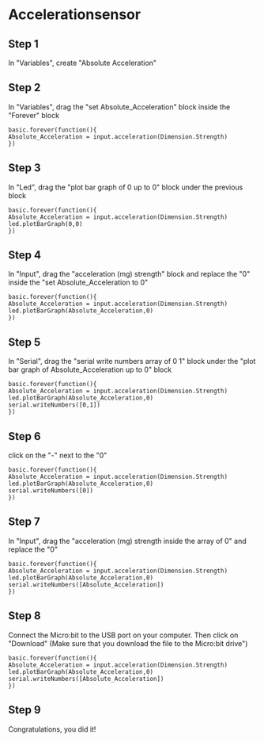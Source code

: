 # Accelerationsensor
## Step 1
In "Variables", create "Absolute Acceleration"
 
## Step 2
In "Variables", drag the "set Absolute_Acceleration" block inside the "Forever" block
```blocks
basic.forever(function(){
Absolute_Acceleration = input.acceleration(Dimension.Strength)
})
```
 
## Step 3
In "Led", drag the "plot bar graph of 0 up to 0" block under the previous block
```blocks
basic.forever(function(){
Absolute_Acceleration = input.acceleration(Dimension.Strength)
led.plotBarGraph(0,0)
})
```
 
## Step 4
In "Input", drag the "acceleration (mg) strength" block and replace the "0" inside the "set Absolute_Acceleration to 0"
```blocks
basic.forever(function(){
Absolute_Acceleration = input.acceleration(Dimension.Strength)
led.plotBarGraph(Absolute_Acceleration,0)
})
```
 
## Step 5
In "Serial", drag the "serial write numbers array of 0 1" block under the "plot bar graph of Absolute_Acceleration up to 0" block
```blocks
basic.forever(function(){
Absolute_Acceleration = input.acceleration(Dimension.Strength)
led.plotBarGraph(Absolute_Acceleration,0)
serial.writeNumbers([0,1])
})
```
 
## Step 6
click on the "-" next to the "0"
```blocks
basic.forever(function(){
Absolute_Acceleration = input.acceleration(Dimension.Strength)
led.plotBarGraph(Absolute_Acceleration,0)
serial.writeNumbers([0])
})
```
 
## Step 7
In "Input", drag the "acceleration (mg) strength inside the array of 0" and replace the "0"
```blocks
basic.forever(function(){
Absolute_Acceleration = input.acceleration(Dimension.Strength)
led.plotBarGraph(Absolute_Acceleration,0)
serial.writeNumbers([Absolute_Acceleration])
})
```
 
## Step 8
Connect the Micro:bit to the USB port on your computer. Then click on "Download" (Make sure that you download the file to the Micro:bit drive")
```blocks
basic.forever(function(){
Absolute_Acceleration = input.acceleration(Dimension.Strength)
led.plotBarGraph(Absolute_Acceleration,0)
serial.writeNumbers([Absolute_Acceleration])
})
```
 
## Step 9
Congratulations, you did it!

<script src="https://makecode.com/gh-pages-embed.js"></script><script>makeCodeRender("{{ site.makecode.home_url }}", "{{ site.github.owner_name }}/{{ site.github.repository_name }}");</script>
